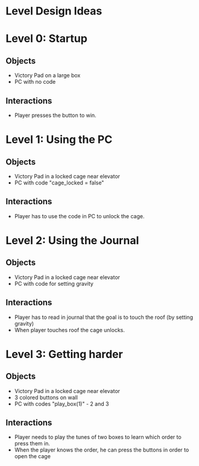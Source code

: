 # Level Design Ideas

# Level 0: Startup

## Objects
* Victory Pad on a large box
* PC with no code

## Interactions
* Player presses the button to win.

# Level 1: Using the PC

## Objects
* Victory Pad in a locked cage near elevator
* PC with code "cage_locked = false"

## Interactions
* Player has to use the code in PC to unlock the cage.

# Level 2: Using the Journal

## Objects
* Victory Pad in a locked cage near elevator
* PC with code for setting gravity

## Interactions
* Player has to read in journal that the goal is to touch the roof (by setting gravity)
* When player touches roof the cage unlocks.

# Level 3: Getting harder

## Objects
* Victory Pad in a locked cage near elevator
* 3 colored buttons on wall
* PC with codes "play_box(1)" - 2 and 3

## Interactions
* Player needs to play the tunes of two boxes to learn which order to press them in.
* When the player knows the order, he can press the buttons in order to open the cage
